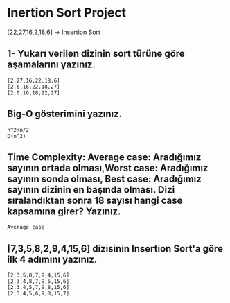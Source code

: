 # Inertion Sort Project
[22,27,16,2,18,6] -> Insertion Sort

## 1- Yukarı verilen dizinin sort türüne göre aşamalarını yazınız.
	
	[2,27,16,22,18,6]
	[2,6,16,22,18,27]
	[2,6,16,18,22,27]


## Big-O gösterimini yazınız.

	n^2+n/2
	O(n^2)

## Time Complexity: Average case: Aradığımız sayının ortada olması,Worst case: Aradığımız sayının sonda olması, Best case: Aradığımız sayının dizinin en başında olması. Dizi sıralandıktan sonra 18 sayısı hangi case kapsamına girer? Yazınız.

	Average case

## [7,3,5,8,2,9,4,15,6] dizisinin Insertion Sort'a göre ilk 4 adımını yazınız.

	[2,3,5,8,7,9,4,15,6]
	[2,3,4,8,7,9,5,15,6]
	[2,3,4,5,7,9,8,15,6]
	[2,3,4,5,6,9,8,15,7]